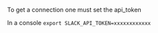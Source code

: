 To get a connection one must set the api_token

In a console
`export SLACK_API_TOKEN=xxxxxxxxxxxx`


